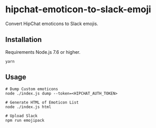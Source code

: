 # hipchat-emoticon-to-slack-emoji

Convert HipChat emoticons to Slack emojis.

## Installation

Requirements Node.js 7.6 or higher.

```
yarn
```

## Usage

```
# Dump Custom emoticons
node ./index.js dump --token=<HIPCHAT_AUTH_TOKEN>

# Generate HTML of Emoticon List
node ./index.js html

# Upload Slack
npm run emojipack
```
